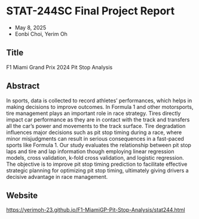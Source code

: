 # STAT-244SC Final Project Report
- May 8, 2025
- Eonbi Choi, Yerim Oh

## Title
F1 Miami Grand Prix 2024 Pit Stop Analysis

## Abstract
In sports, data is collected to record athletes’ performances, which helps in making decisions to improve outcomes. In Formula 1 and other motorsports, tire management plays an important role in race strategy. Tires directly impact car performance as they are in contact with the track and transfers all the car’s power and movements to the track surface. Tire degradation influences major decisions such as pit stop timing during a race, where minor misjudgments can result in serious consequences in a fast-paced sports like Formula 1. Our study evaluates the relationship between pit stop laps and tire and lap information though employing linear regression models, cross validation, k-fold cross validation, and logistic regression. The objective is to improve pit stop timing prediction to facilitate effective strategic planning for optimizing pit stop timing, ultimately giving drivers a decisive advantage in race management.

## Website
https://yerimoh-23.github.io/F1-MiamiGP-Pit-Stop-Analysis/stat244.html
